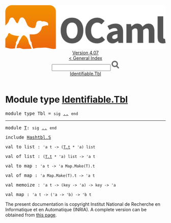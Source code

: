 <!-- ((! set title API !)) ((! set documentation !)) ((! set api !)) ((! set nobreadcrumb !)) -->
<div class="api"><header><nav class="toc brand"><a class="brand" href="https://ocaml.org/"><img src="colour-logo-gray.svg" class="svg" alt="OCaml"></a></nav><nav class="toc"><div class="toc_version"><a href="/docs" id="version-select">Version 4.07</a></div><a href="index.html">&lt; General Index</a><div class="api_search"><input type="text" name="apisearch" id="api_search" oninput="mySearch(false);" onkeypress="this.oninput();" onclick="this.oninput();" onpaste="this.oninput();">
<img src="search_icon.svg" alt="Search" class="svg" onclick="mySearch(false)"></div>
<div id="search_results"></div><div class="toc_title"><a href="#top">Identifiable.Tbl</a></div><ul></ul></nav></header>

<h1>Module type <a href="type_Identifiable.Tbl.html">Identifiable.Tbl</a></h1>

<pre><span id="MODULETYPETbl"><span class="keyword">module type</span> Tbl</span> = <code class="code"><span class="keyword">sig</span></code> <a href="Identifiable.Tbl.html">..</a> <code class="code"><span class="keyword">end</span></code></pre><hr width="100%">

<pre><span id="MODULET"><span class="keyword">module</span> <a href="Identifiable.Tbl.T.html">T</a></span>: <code class="code"><span class="keyword">sig</span></code> <a href="Identifiable.Tbl.T.html">..</a> <code class="code"><span class="keyword">end</span></code></pre>
<pre><span class="keyword">include</span> <a href="Hashtbl.S.html">Hashtbl.S</a></pre>

<pre><span id="VALto_list"><span class="keyword">val</span> to_list</span> : <code class="type">'a t -&gt; (<a href="Identifiable.Tbl.T.html#TYPEt">T.t</a> * 'a) list</code></pre>
<pre><span id="VALof_list"><span class="keyword">val</span> of_list</span> : <code class="type">(<a href="Identifiable.Tbl.T.html#TYPEt">T.t</a> * 'a) list -&gt; 'a t</code></pre>
<pre><span id="VALto_map"><span class="keyword">val</span> to_map</span> : <code class="type">'a t -&gt; 'a Map.Make(T).t</code></pre>
<pre><span id="VALof_map"><span class="keyword">val</span> of_map</span> : <code class="type">'a Map.Make(T).t -&gt; 'a t</code></pre>
<pre><span id="VALmemoize"><span class="keyword">val</span> memoize</span> : <code class="type">'a t -&gt; (key -&gt; 'a) -&gt; key -&gt; 'a</code></pre>
<pre><span id="VALmap"><span class="keyword">val</span> map</span> : <code class="type">'a t -&gt; ('a -&gt; 'b) -&gt; 'b t</code></pre>
<div class="copyright">The present documentation is copyright Institut National de Recherche en Informatique et en Automatique (INRIA). A complete version can be obtained from <a href="http://caml.inria.fr/pub/docs/manual-ocaml/">this page</a>.</div></div>